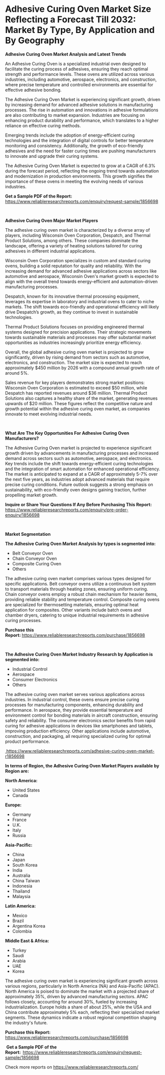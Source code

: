 <p><h1>Adhesive Curing Oven Market Size Reflecting a Forecast Till 2032: Market By Type, By Application and By Geography</h1></p><p><strong>Adhesive Curing Oven Market Analysis and Latest Trends</strong></p>
<p><p>An Adhesive Curing Oven is a specialized industrial oven designed to facilitate the curing process of adhesives, ensuring they reach optimal strength and performance levels. These ovens are utilized across various industries, including automotive, aerospace, electronics, and construction, where precise temperature and controlled environments are essential for effective adhesive bonding.</p><p>The Adhesive Curing Oven Market is experiencing significant growth, driven by increasing demand for advanced adhesive solutions in manufacturing processes. The rise in automation and innovations in adhesive formulations are also contributing to market expansion. Industries are focusing on enhancing product durability and performance, which translates to a higher reliance on effective curing methods.</p><p>Emerging trends include the adoption of energy-efficient curing technologies and the integration of digital controls for better temperature monitoring and consistency. Additionally, the growth of eco-friendly adhesives and the need for faster curing times are pushing manufacturers to innovate and upgrade their curing systems.</p><p>The Adhesive Curing Oven Market is expected to grow at a CAGR of 6.3% during the forecast period, reflecting the ongoing trend towards automation and modernization in production environments. This growth signifies the importance of these ovens in meeting the evolving needs of various industries.</p></p>
<p><strong>Get a Sample PDF of the Report:&nbsp;</strong> <a href="https://www.reliableresearchreports.com/enquiry/request-sample/1856698?utm_campaign=2222&utm_medium=2&utm_source=Github&utm_content=ia&utm_term=19022025&utm_id=adhesive-curing-oven">https://www.reliableresearchreports.com/enquiry/request-sample/1856698</a></p>
<p>&nbsp;</p>
<p><strong>Adhesive Curing Oven Major Market Players</strong></p>
<p><p>The adhesive curing oven market is characterized by a diverse array of players, including Wisconsin Oven Corporation, Despatch, and Thermal Product Solutions, among others. These companies dominate the landscape, offering a variety of heating solutions tailored for curing adhesives in different industrial applications. </p><p>Wisconsin Oven Corporation specializes in custom and standard curing ovens, building a solid reputation for quality and reliability. With the increasing demand for advanced adhesive applications across sectors like automotive and aerospace, Wisconsin Oven's market growth is expected to align with the overall trend towards energy-efficient and automation-driven manufacturing processes. </p><p>Despatch, known for its innovative thermal processing equipment, leverages its expertise in laboratory and industrial ovens to cater to niche markets. The shift towards eco-friendly and operational efficiency will likely drive Despatch’s growth, as they continue to invest in sustainable technologies.</p><p>Thermal Product Solutions focuses on providing engineered thermal systems designed for precision applications. Their strategic movements towards sustainable materials and processes may offer substantial market opportunities as industries increasingly prioritize energy efficiency. </p><p>Overall, the global adhesive curing oven market is projected to grow significantly, driven by rising demand from sectors such as automotive, electronics, and construction. The market size is expected to reach approximately $450 million by 2026 with a compound annual growth rate of around 5%.</p><p>Sales revenue for key players demonstrates strong market positions: Wisconsin Oven Corporation is estimated to exceed $50 million, while Despatch has reported revenues around $36 million. Thermal Product Solutions also captures a healthy share of the market, generating revenues upwards of $20 million. These figures reflect the competitive nature and growth potential within the adhesive curing oven market, as companies innovate to meet evolving industrial needs.</p></p>
<p>&nbsp;</p>
<p><strong>What Are The Key Opportunities For Adhesive Curing Oven Manufacturers?</strong></p>
<p><p>The Adhesive Curing Oven market is projected to experience significant growth driven by advancements in manufacturing processes and increased demand across sectors such as automotive, aerospace, and electronics. Key trends include the shift towards energy-efficient curing technologies and the integration of smart automation for enhanced operational efficiency. The market is anticipated to expand at a CAGR of approximately 5-7% over the next five years, as industries adopt advanced materials that require precise curing conditions. Future outlook suggests a strong emphasis on sustainability, with eco-friendly oven designs gaining traction, further propelling market growth.</p></p>
<p><strong>Inquire or Share Your Questions If Any Before Purchasing This Report:</strong> <a href="https://www.reliableresearchreports.com/enquiry/pre-order-enquiry/1856698?utm_campaign=2222&utm_medium=2&utm_source=Github&utm_content=ia&utm_term=19022025&utm_id=adhesive-curing-oven">https://www.reliableresearchreports.com/enquiry/pre-order-enquiry/1856698</a></p>
<p>&nbsp;</p>
<p><strong>Market Segmentation</strong></p>
<p><strong>The Adhesive Curing Oven Market Analysis by types is segmented into:</strong></p>
<p><ul><li>Belt Conveyor Oven</li><li>Chain Conveyor Oven</li><li>Composite Curing Oven</li><li>Others</li></ul></p>
<p><p>The adhesive curing oven market comprises various types designed for specific applications. Belt conveyor ovens utilize a continuous belt system to transport materials through heating zones, ensuring uniform curing. Chain conveyor ovens employ a robust chain mechanism for heavier items, providing reliable stability and temperature control. Composite curing ovens are specialized for thermosetting materials, ensuring optimal heat application for composites. Other variants include batch ovens and chamber dryers, catering to unique industrial requirements in adhesive curing processes.</p></p>
<p><strong>Purchase this Report:&nbsp;</strong><a href="https://www.reliableresearchreports.com/purchase/1856698?utm_campaign=2222&utm_medium=2&utm_source=Github&utm_content=ia&utm_term=19022025&utm_id=adhesive-curing-oven">https://www.reliableresearchreports.com/purchase/1856698</a></p>
<p>&nbsp;</p>
<p><strong>The Adhesive Curing Oven Market Industry Research by Application is segmented into:</strong></p>
<p><ul><li>Industrial Control</li><li>Aerospace</li><li>Consumer Electronics</li><li>Others</li></ul></p>
<p><p>The adhesive curing oven market serves various applications across industries. In industrial control, these ovens ensure precise curing processes for manufacturing components, enhancing durability and performance. In aerospace, they provide essential temperature and environment control for bonding materials in aircraft construction, ensuring safety and reliability. The consumer electronics sector benefits from rapid curing for adhesive applications in devices like smartphones and tablets, improving production efficiency. Other applications include automotive, construction, and packaging, all requiring specialized curing for optimal product performance.</p></p>
<p><a href="https://www.reliableresearchreports.com/adhesive-curing-oven-market-r1856698?utm_campaign=2222&utm_medium=2&utm_source=Github&utm_content=ia&utm_term=19022025&utm_id=adhesive-curing-oven">&nbsp;https://www.reliableresearchreports.com/adhesive-curing-oven-market-r1856698</a></p>
<p><strong>In terms of Region, the Adhesive Curing Oven Market Players available by Region are:</strong></p>
<p>
    <p> <strong> North America: </strong>
        <ul>
            <li>United States</li>
            <li>Canada</li>
        </ul>
        </p> 
    <p> <strong> Europe: </strong>
        <ul>
            <li>Germany</li>
            <li>France</li>
            <li>U.K.</li>
            <li>Italy</li>
            <li>Russia</li>
        </ul>
        </p> 
    <p> <strong> Asia-Pacific: </strong>
        <ul>
            <li>China</li>
            <li>Japan</li>
            <li>South Korea</li>
            <li>India</li>
            <li>Australia</li>
            <li>China Taiwan</li>
            <li>Indonesia</li>
            <li>Thailand</li>
            <li>Malaysia</li>
        </ul>
        </p> 
    <p> <strong> Latin America: </strong>
        <ul>
            <li>Mexico</li>
            <li>Brazil</li>
            <li>Argentina Korea</li>
            <li>Colombia</li>
        </ul>
        </p> 
    <p> <strong> Middle East & Africa: </strong>
        <ul>
            <li>Turkey</li>
            <li>Saudi</li>
            <li>Arabia</li>
            <li>UAE</li>
            <li>Korea</li>
        </ul>
    </p>
    </p>
<p><p>The adhesive curing oven market is experiencing significant growth across various regions, particularly in North America (NA) and Asia-Pacific (APAC). North America is poised to dominate the market with a projected share of approximately 35%, driven by advanced manufacturing sectors. APAC follows closely, accounting for around 30%, fueled by increasing industrialization. Europe holds a share of about 25%, while the USA and China contribute approximately 5% each, reflecting their specialized market segments. These dynamics indicate a robust regional competition shaping the industry's future.</p></p>
<p><strong>Purchase this Report: </strong><a href="https://www.reliableresearchreports.com/purchase/1856698?utm_campaign=2222&utm_medium=2&utm_source=Github&utm_content=ia&utm_term=19022025&utm_id=adhesive-curing-oven">https://www.reliableresearchreports.com/purchase/1856698</a></p>
<p>&nbsp;<strong>Get a Sample PDF of the Report:&nbsp;&nbsp;</strong><a href="https://www.reliableresearchreports.com/enquiry/request-sample/1856698?utm_campaign=2222&utm_medium=2&utm_source=Github&utm_content=ia&utm_term=19022025&utm_id=adhesive-curing-oven">https://www.reliableresearchreports.com/enquiry/request-sample/1856698</a></p>
<p><strong></strong></p>
<p>Check more reports on <a href="https://www.reliableresearchreports.com/?utm_campaign=2222&utm_medium=2&utm_source=Github&utm_content=ia&utm_term=19022025&utm_id=adhesive-curing-oven">https://www.reliableresearchreports.com/</a></p>